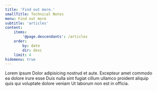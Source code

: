 ```yaml
---
title: 'Find out more.'
smallTitle: Technical Notes
menu: Find out more
subtitle: 'articles'
content:
    items:
        '@page.descendants': /articles
    order:
        by: date
        dir: desc
    limit: 4
hidemenu: true
---
```


Lorem ipsum Dolor adipisicing nostrud et aute. Excepteur amet commodo ea dolore irure esse Duis nulla sint fugiat cillum ullamco proident aliquip quis qui voluptate dolore veniam Ut laborum non est in officia.